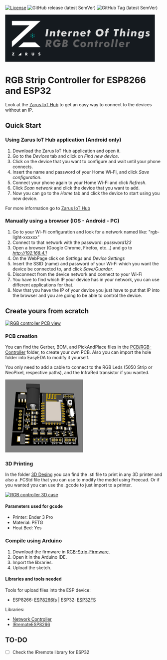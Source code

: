 [![License](https://img.shields.io/badge/license-CC%20BY--NC--SA%204.0-green)](https://creativecommons.org/licenses/by-nc-sa/4.0/deed.es)
![GitHub release (latest SemVer)](https://img.shields.io/github/v/release/AndresDuran53/zarus-rgb-controller?sort=semver)
![GitHub Tag (latest SemVer)](https://img.shields.io/github/v/tag/AndresDuran53/zarus-rgb-controller?sort=semver)

<img  width="480" src="iot_rgb_banner.png">

# RGB Strip Controller for ESP8266 and ESP32
Look at the [Zarus IoT Hub](https://github.com/AndresDuran53/zarus-iot-app) to get an easy way to connect to the devices without an IP.

## Quick Start
### Using Zarus IoT Hub application (Android only)
1. Download the Zarus IoT Hub application and open it.
2. Go to the *Devices* tab and click on *Find new device*.
3. Click on the device that you want to configure and wait until your phone connects.
4. Insert the name and password of your Home Wi-Fi, and click *Save configuration*.
5. Connect your phone again to your Home Wi-Fi and click *Refresh*.
6. Click *Scan network* and click the device that you want to add.
7. Now you can go to the *Home* tab and click the device to start using you new device.

For more information go to [Zarus IoT Hub](https://github.com/AndresDuran53/zarus-iot-app)

### Manually using a browser (IOS - Android - PC)
1. Go to your Wi-Fi configuration and look for a network named like: "rgb-light-xxxxxx"
2. Connect to that network with the password: *password123*
3. Open a browser (Google Chrome, Firefox, etc...) and go to *http://192.168.4.1*
4. On the WebPage click on *Settings* and *Device Settings*
5. Insert the SSID (name) and password of your Wi-Fi which you want the device be connected to, and click *Save/Guardar*.
6. Disconnect from the device network and connect to your Wi-Fi
7. You have to find which IP your device has in your network, you can use different applications for that.
8. Now that you have the IP of your device you just have to put that IP into the browser and you are going to be able to control the device.

## Create yours from scratch
[<img src="pcb_view.jpg" alt="RGB controller PCB view" width="250">](pcb_view.jpg)

### PCB creation
You can find the Gerber, BOM, and PickAndPlace files in the [PCB/RGB-Controller](PCB/RGB-Controller) folder, to create your own PCB. Also you can import the hole folder into EasyEDA to modify it yourself.

You only need to add a cable to connect to the RGB Leds (5050 Strip or NeoPixel, respective paths), and the InfraRed transistor if you wanted.

[<img src="3D-view.png" alt="RGB controller PCB 3D view" width="250">](3D-view.png)

### 3D Printing
In the folder [3D Desing](3D%20Desing) you can find the .stl file to print in any 3D printer and also a .FCStd file that you can use to modify the model using Freecad. Or if you wanted you can use the .gcode to just import to a printer.

[<img src="case_view.jpg" alt="RGB controller 3D case" width="250">](case_view.jpg)

#### Parameters used for gcode
* Printer: Ender 3 Pro
* Material: PETG
* Heat Bed: Yes

### Compile using Arduino
1. Download the firmware in [RGB-Strip-Firmware](RGB-Strip-Firmware).
2. Open it in the Arduino IDE.
3. Import the libraries.
4. Upload the sketch.

#### Libraries and tools needed
Tools for upload files into the ESP device:
* ESP8266: [ESP8266fs](https://github.com/esp8266/arduino-esp8266fs-plugin/releases) | ESP32: [ESP32FS](https://github.com/me-no-dev/arduino-esp32fs-plugin/releases)

Libraries:
* [Network Controller](https://github.com/AndresDuran53/zarus-network-controller/)
* [IRremoteESP8266](https://github.com/crankyoldgit/IRremoteESP8266)

## TO-DO
- [ ] Check the IRremote library for ESP32
